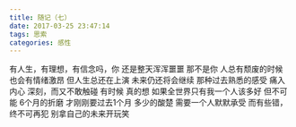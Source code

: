 ```yaml
---
title: 随记（七）
date: 2017-03-25 23:47:14
tags: 思索
categories: 感性
---
```

有人生，有理想，有信念吗，你
还是整天浑浑噩噩
那不是你
人总有颓废的时候
也会有情绪激昂
但人生总还在上演
未来仍还将会继续
那种过去熟悉的感受
痛入内心
深刻，而又不敢触碰
有时候
真的想
如果全世界只有我一个人该多好
但不可能
6个月的折磨
才刚刚要过去1个月
多少的酸楚
需要一个人默默承受
而有些错，终不可再犯
别拿自己的未来开玩笑
